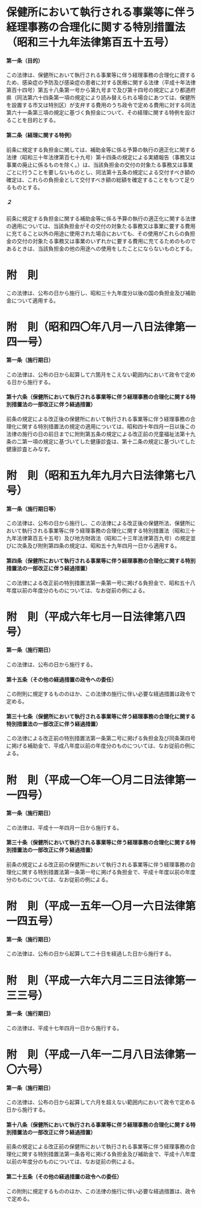 # 保健所において執行される事業等に伴う経理事務の合理化に関する特別措置法（昭和三十九年法律第百五十五号）
#### 第一条（目的）
この法律は、保健所において執行される事業等に伴う経理事務の合理化に資するため、感染症の予防及び感染症の患者に対する医療に関する法律（平成十年法律第百十四号）第五十八条第一号から第九号まで及び第十四号の規定により都道府県（同法第六十四条第一項の規定により読み替えられる場合にあつては、保健所を設置する市又は特別区）が支弁する費用のうち政令で定める費用に対する同法第六十一条第三項の規定に基づく負担金について、その経理に関する特例を設けることを目的とする。
#### 第二条（経理に関する特例）
前条に規定する負担金に関しては、補助金等に係る予算の執行の適正化に関する法律（昭和三十年法律第百七十九号）第十四条の規定による実績報告（事務又は事業の廃止に係るものを除く。）は、当該負担金の交付の対象たる事務又は事業ごとに行うことを要しないものとし、同法第十五条の規定による交付すべき額の確定は、これらの負担金として交付すべき額の総額を確定することをもつて足りるものとする。
##### ２
前条に規定する負担金に関する補助金等に係る予算の執行の適正化に関する法律の適用については、当該負担金がその交付の対象たる事務又は事業に要する費用に充てること以外の用途に使用された場合においても、その使用がこれらの負担金の交付の対象たる事務又は事業のいずれかに要する費用に充てるためのものであるときは、当該負担金の他の用途への使用をしたことにならないものとする。
# 附　則
この法律は、公布の日から施行し、昭和三十九年度分以後の国の負担金及び補助金について適用する。
# 附　則（昭和四〇年八月一八日法律第一四一号）
#### 第一条（施行期日）
この法律は、公布の日から起算して六箇月をこえない範囲内において政令で定める日から施行する。
#### 第十六条（保健所において執行される事業等に伴う経理事務の合理化に関する特別措置法の一部改正に伴う経過措置）
前条の規定による改正後の保健所において執行される事業等に伴う経理事務の合理化に関する特別措置法の規定の適用については、昭和四十年四月一日以後この法律の施行の日の前日までに附則第五条の規定による改正前の児童福祉法第十九条の二第一項の規定に基づいてした健康診査は、第十二条の規定に基づいてした健康診査とみなす。
# 附　則（昭和五九年九月六日法律第七八号）
#### 第一条（施行期日等）
この法律は、公布の日から施行し、この法律による改正後の保健所法、保健所において執行される事業等に伴う経理事務の合理化に関する特別措置法（昭和三十九年法律第百五十五号）及び地方財政法（昭和二十三年法律第百九号）の規定並びに次条及び附則第四条の規定は、昭和五十九年四月一日から適用する。
#### 第四条（保健所において執行される事業等に伴う経理事務の合理化に関する特別措置法の一部改正に伴う経過措置）
この法律による改正前の特別措置法第一条第一号に掲げる負担金で、昭和五十八年度以前の年度分のものについては、なお従前の例による。
# 附　則（平成六年七月一日法律第八四号）
#### 第一条（施行期日）
この法律は、公布の日から施行する。
#### 第十五条（その他の経過措置の政令への委任）
この附則に規定するもののほか、この法律の施行に伴い必要な経過措置は政令で定める。
#### 第三十七条（保健所において執行される事業等に伴う経理事務の合理化に関する特別措置法の一部改正に伴う経過措置）
この法律による改正前の特別措置法第一条第二号に掲げる負担金及び同条第四号に掲げる補助金で、平成八年度以前の年度分のものについては、なお従前の例による。
# 附　則（平成一〇年一〇月二日法律第一一四号）
#### 第一条（施行期日）
この法律は、平成十一年四月一日から施行する。
#### 第三十条（保健所において執行される事業等に伴う経理事務の合理化に関する特別措置法の一部改正に伴う経過措置）
前条の規定による改正前の保健所において執行される事業等に伴う経理事務の合理化に関する特別措置法第一条第一号に掲げる負担金で、平成十年度以前の年度分のものについては、なお従前の例による。
# 附　則（平成一五年一〇月一六日法律第一四五号）
#### 第一条（施行期日）
この法律は、公布の日から起算して二十日を経過した日から施行する。
# 附　則（平成一六年六月二三日法律第一三三号）
#### 第一条（施行期日）
この法律は、平成十七年四月一日から施行する。
# 附　則（平成一八年一二月八日法律第一〇六号）
#### 第一条（施行期日）
この法律は、公布の日から起算して六月を超えない範囲内において政令で定める日から施行する。
#### 第十八条（保健所において執行される事業等に伴う経理事務の合理化に関する特別措置法の一部改正に伴う経過措置）
前条の規定による改正前の保健所において執行される事業等に伴う経理事務の合理化に関する特別措置法第一条各号に掲げる負担金及び補助金で、平成十八年度以前の年度分のものについては、なお従前の例による。
#### 第二十五条（その他の経過措置の政令への委任）
この附則に規定するもののほか、この法律の施行に伴い必要な経過措置は、政令で定める。
